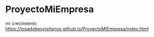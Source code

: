 # ProyectoMiEmpresa
mi crecimiento
https://losadobesvisitanos.github.io/ProyectoMiEmpresa/index.html
